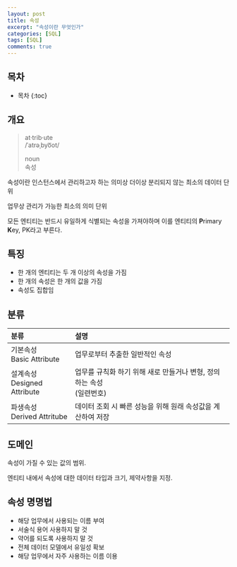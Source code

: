 ```yaml
---
layout: post
title: 속성
excerpt: "속성이란 무엇인가"
categories: [SQL]
tags: [SQL]
comments: true
---
```


## 목차

* 목차
{:toc}

## 개요

> at·trib·ute<br>
> /ˈatrəˌbyo͞ot/<p/>
> noun<br>
> 속성

속성이란 인스턴스에서 관리하고자 하는 의미상 더이상 분리되지 않는 최소의 데이터 단위

업무상 관리가 가능한 최소의 의미 단위

모든 엔티티는 반드시 유일하게 식별되는 속성을 가져야하며 이를 엔티티의 **P**rimary **K**ey, PK라고 부른다.

## 특징

* 한 개의 엔티티는 두 개 이상의 속성을 가짐
* 한 개의 속성은 한 개의 값을 가짐
* 속성도 집합임

## 분류

| 분류 | 설명 |
|:--|:--|
| 기본속성<br>Basic Attribute | 업무로부터 추출한 일반적인 속성 |
| 설계속성<br>Designed Attribute | 업무를 규칙화 하기 위해 새로 만들거나 변형, 정의 하는 속성<br>(일련번호) |
| 파생속성<br>Derived Attritube | 데이터 조회 시 빠른 성능을 위해 원래 속성값을 계산하여 저장 |

## 도메인

속성이 가질 수 있는 값의 범위.

엔티티 내에서 속성에 대한 데이터 타입과 크기, 제약사항을 지정.

## 속성 명명법

* 해당 업무에서 사용되는 이름 부여
* 서술식 용어 사용하지 말 것
* 약어를 되도록 사용하지 말 것
* 전체 데이터 모델에서 유일성 확보
* 해당 업무에서 자주 사용하는 이름 이용
